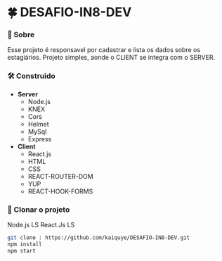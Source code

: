 # 🍀 DESAFIO-IN8-DEV

### 📂 Sobre 
 Esse projeto é responsavel por cadastrar e lista os dados sobre os estagiários. Projeto simples, aonde o CLIENT se integra com o SERVER. 
 
### 🛠 Construido 
- **Server**
  - Node.js
  - KNEX
  - Cors
  - Helmet
  - MySql
  - Express
- **Client**
  - React.js
  - HTML
  - CSS
  - REACT-ROUTER-DOM
  - YUP
  - REACT-HOOK-FORMS

### 🎑 Clonar o projeto

Node.js LS
React.Js LS

```bash 
git clone : https://github.com/kaiquye/DESAFIO-IN8-DEV.git
npm install
npm start
```


